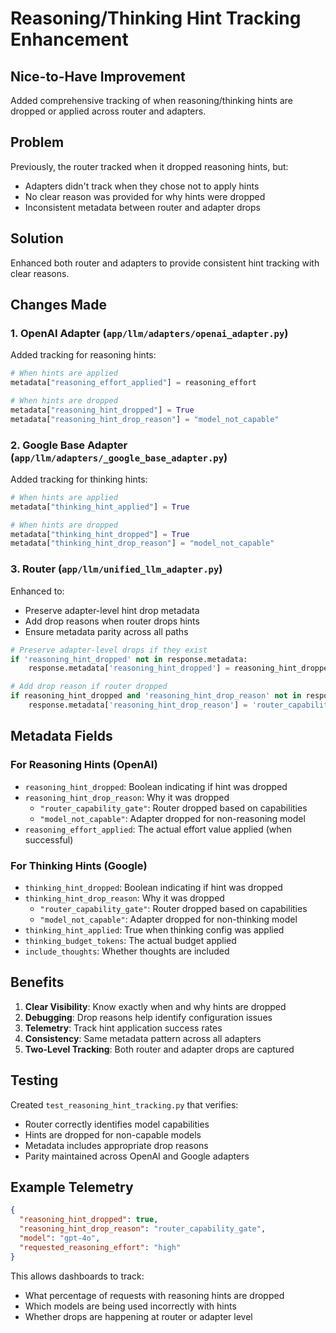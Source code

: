 # Reasoning/Thinking Hint Tracking Enhancement

## Nice-to-Have Improvement
Added comprehensive tracking of when reasoning/thinking hints are dropped or applied across router and adapters.

## Problem
Previously, the router tracked when it dropped reasoning hints, but:
- Adapters didn't track when they chose not to apply hints
- No clear reason was provided for why hints were dropped
- Inconsistent metadata between router and adapter drops

## Solution
Enhanced both router and adapters to provide consistent hint tracking with clear reasons.

## Changes Made

### 1. OpenAI Adapter (`app/llm/adapters/openai_adapter.py`)
Added tracking for reasoning hints:
```python
# When hints are applied
metadata["reasoning_effort_applied"] = reasoning_effort

# When hints are dropped
metadata["reasoning_hint_dropped"] = True
metadata["reasoning_hint_drop_reason"] = "model_not_capable"
```

### 2. Google Base Adapter (`app/llm/adapters/_google_base_adapter.py`)
Added tracking for thinking hints:
```python
# When hints are applied
metadata["thinking_hint_applied"] = True

# When hints are dropped
metadata["thinking_hint_dropped"] = True
metadata["thinking_hint_drop_reason"] = "model_not_capable"
```

### 3. Router (`app/llm/unified_llm_adapter.py`)
Enhanced to:
- Preserve adapter-level hint drop metadata
- Add drop reasons when router drops hints
- Ensure metadata parity across all paths

```python
# Preserve adapter-level drops if they exist
if 'reasoning_hint_dropped' not in response.metadata:
    response.metadata['reasoning_hint_dropped'] = reasoning_hint_dropped

# Add drop reason if router dropped
if reasoning_hint_dropped and 'reasoning_hint_drop_reason' not in response.metadata:
    response.metadata['reasoning_hint_drop_reason'] = 'router_capability_gate'
```

## Metadata Fields

### For Reasoning Hints (OpenAI)
- `reasoning_hint_dropped`: Boolean indicating if hint was dropped
- `reasoning_hint_drop_reason`: Why it was dropped
  - `"router_capability_gate"`: Router dropped based on capabilities
  - `"model_not_capable"`: Adapter dropped for non-reasoning model
- `reasoning_effort_applied`: The actual effort value applied (when successful)

### For Thinking Hints (Google)
- `thinking_hint_dropped`: Boolean indicating if hint was dropped
- `thinking_hint_drop_reason`: Why it was dropped
  - `"router_capability_gate"`: Router dropped based on capabilities
  - `"model_not_capable"`: Adapter dropped for non-thinking model
- `thinking_hint_applied`: True when thinking config was applied
- `thinking_budget_tokens`: The actual budget applied
- `include_thoughts`: Whether thoughts are included

## Benefits
1. **Clear Visibility**: Know exactly when and why hints are dropped
2. **Debugging**: Drop reasons help identify configuration issues
3. **Telemetry**: Track hint application success rates
4. **Consistency**: Same metadata pattern across all adapters
5. **Two-Level Tracking**: Both router and adapter drops are captured

## Testing
Created `test_reasoning_hint_tracking.py` that verifies:
- Router correctly identifies model capabilities
- Hints are dropped for non-capable models
- Metadata includes appropriate drop reasons
- Parity maintained across OpenAI and Google adapters

## Example Telemetry
```json
{
  "reasoning_hint_dropped": true,
  "reasoning_hint_drop_reason": "router_capability_gate",
  "model": "gpt-4o",
  "requested_reasoning_effort": "high"
}
```

This allows dashboards to track:
- What percentage of requests with reasoning hints are dropped
- Which models are being used incorrectly with hints
- Whether drops are happening at router or adapter level